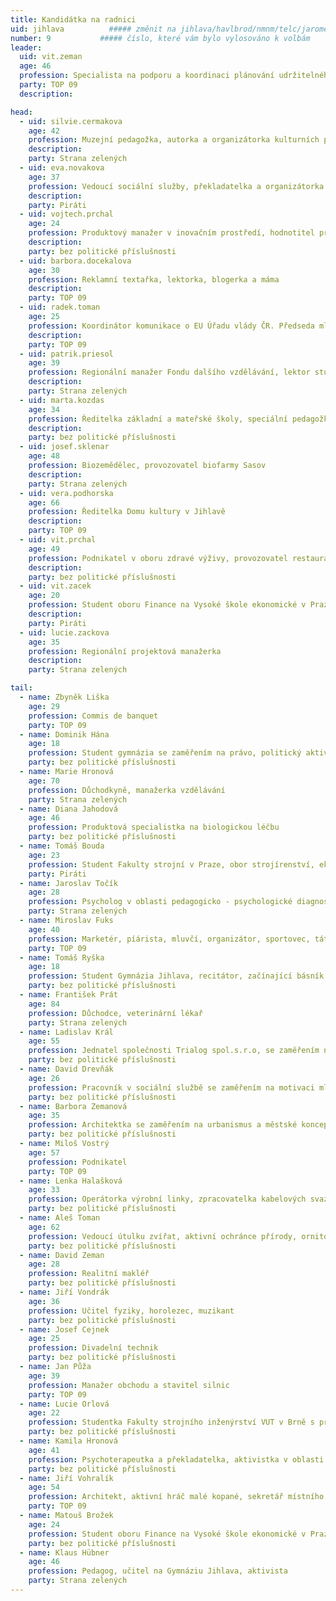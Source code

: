 ```yaml
---
title: Kandidátka na radnici
uid: jihlava          ##### změnit na jihlava/havlbrod/nmnm/telc/jaromerice
number: 9           ##### číslo, které vám bylo vylosováno k volbám
leader:
  uid: vit.zeman
  age: 46 
  profession: Specialista na podporu a koordinaci plánování udržitelného rozvoje měst a obcí v rámci ČR
  party: TOP 09
  description: 

head:
  - uid: silvie.cermakova    
    age: 42
    profession: Muzejní pedagožka, autorka a organizátorka kulturních projektů  
    description:     
    party: Strana zelených
  - uid: eva.novakova
    age: 37    
    profession: Vedoucí sociální služby, překladatelka a organizátorka kulturních a komunitních akcí, která vaří a vydává jídlo lidem bez domova
    description:
    party: Piráti
  - uid: vojtech.prchal
    age: 24
    profession: Produktový manažer v inovačním prostředí, hodnotitel pro ekonomické vysokoškolské programy v Národním akreditačním úřadu
    description: 
    party: bez politické příslušnosti
  - uid: barbora.docekalova
    age: 30    
    profession: Reklamní textařka, lektorka, blogerka a máma    
    description:
    party: TOP 09
  - uid: radek.toman
    age: 25    
    profession: Koordinátor komunikace o EU Úřadu vlády ČR. Předseda mládežnické organizace TOP Tým Vysočina    
    description: 
    party: TOP 09
  - uid: patrik.priesol   
    age: 39  
    profession: Regionální manažer Fondu dalšího vzdělávání, lektor studentských  projektů, zakladatel Komunitní zahrady František v Jihlavě   
    description: 
    party: Strana zelených  
  - uid: marta.kozdas    
    age: 34   
    profession: Ředitelka základní a mateřské školy, speciální pedagožka se zaměřením na inkluzivní vzdělávání    
    description: 
    party: bez politické příslušnosti
  - uid: josef.sklenar
    age: 48    
    profession: Biozemědělec, provozovatel biofarmy Sasov
    description: 
    party: Strana zelených  
  - uid: vera.podhorska   
    age: 66
    profession: Ředitelka Domu kultury v Jihlavě    
    description: 
    party: TOP 09 
  - uid: vit.prchal
    age: 49  
    profession: Podnikatel v oboru zdravé výživy, provozovatel restaurace zdravého životního stylu NATURAL CENTRUM
    description: 
    party: bez politické příslušnosti
  - uid: vit.zacek   
    age: 20   
    profession: Student oboru Finance na Vysoké škole ekonomické v Praze    
    description: 
    party: Piráti
  - uid: lucie.zackova    
    age: 35    
    profession: Regionální projektová manažerka     
    description: 
    party: Strana zelených

tail: 
  - name: Zbyněk Liška    
    age: 29    
    profession: Commis de banquet   
    party: TOP 09  
  - name: Dominik Hána    
    age: 18    
    profession: Student gymnázia se zaměřením na právo, politický aktivista, amatérský herec  
    party: bez politické příslušnosti  
  - name: Marie Hronová    
    age: 70    
    profession: Důchodkyně, manažerka vzdělávání    
    party: Strana zelených  
  - name: Diana Jahodová    
    age: 46    
    profession: Produktová specialistka na biologickou léčbu    
    party: bez politické příslušnosti  
  - name: Tomáš Bouda   
    age: 23    
    profession: Student Fakulty strojní v Praze, obor strojírenství, ekonomie a řízení podniku. Pracuje v Automotive Lighting na oddělení technologie    
    party: Piráti  
  - name: Jaroslav Točík  
    age: 28    
    profession: Psycholog v oblasti pedagogicko - psychologické diagnostiky    
    party: Strana zelených  
  - name: Miroslav Fuks    
    age: 40    
    profession: Marketér, píárista, mluvčí, organizátor, sportovec, táta    
    party: TOP 09   
  - name: Tomáš Ryška   
    age: 18    
    profession: Student Gymnázia Jihlava, recitátor, začínající básník a písničkář, amatérský herec    
    party: bez politické příslušnosti  
  - name: František Prát   
    age: 84    
    profession: Důchodce, veterinární lékař    
    party: Strana zelených 
  - name: Ladislav Král    
    age: 55    
    profession: Jednatel společnosti Trialog spol.s.r.o, se zaměřením na projektování informačních sítí, pořadatel fotografických výstav o Jihlavě
    party: bez politické příslušnosti   
  - name: David Drevňák    
    age: 26    
    profession: Pracovník v sociální službě se zaměřením na motivaci mladých lidí k dokončení vzdělání, organizátor komunitních akcí, produkční, DJ    
    party: bez politické příslušnosti  
  - name: Barbora Zemanová    
    age: 35    
    profession: Architektka se zaměřením na urbanismus a městské koncepce   
    party: bez politické příslušnosti
  - name: Miloš Vostrý  
    age: 57
    profession: Podnikatel   
    party: TOP 09
  - name: Lenka Halašková
    age: 33  
    profession: Operátorka výrobní linky, zpracovatelka kabelových svazků    
    party: bez politické příslušnosti
  - name: Aleš Toman 
    age: 62    
    profession: Vedoucí útulku zvířat, aktivní ochránce přírody, ornitolog
    party: bez politické příslušnosti
  - name: David Zeman
    age: 28    
    profession: Realitní makléř   
    party: bez politické příslušnosti
  - name: Jiří Vondrák
    age: 36
    profession: Učitel fyziky, horolezec, muzikant    
    party: bez politické příslušnosti
  - name: Josef Cejnek
    age: 25    
    profession: Divadelní technik
    party: bez politické příslušnosti
  - name: Jan Půža    
    age: 39    
    profession: Manažer obchodu a stavitel silnic    
    party: TOP 09
  - name: Lucie Orlová    
    age: 22    
    profession: Studentka Fakulty strojního inženýrství VUT v Brně s praxí na oddělení technologie a zájmem o obor biomechaniky    
    party: bez politické příslušnosti
  - name: Kamila Hronová    
    age: 41    
    profession: Psychoterapeutka a překladatelka, aktivistka v oblasti ochrany pralesů    
    party: bez politické příslušnosti
  - name: Jiří Vohralík    
    age: 54    
    profession: Architekt, aktivní hráč malé kopané, sekretář místního spolku Kolpingova rodina    
    party: TOP 09
  - name: Matouš Brožek    
    age: 24    
    profession: Student oboru Finance na Vysoké škole ekonomické v Praze. Pracuje jako analytik bankovních informací    
    party: bez politické příslušnosti
  - name: Klaus Hübner    
    age: 46    
    profession: Pedagog, učitel na Gymnáziu Jihlava, aktivista    
    party: Strana zelených
---
```

